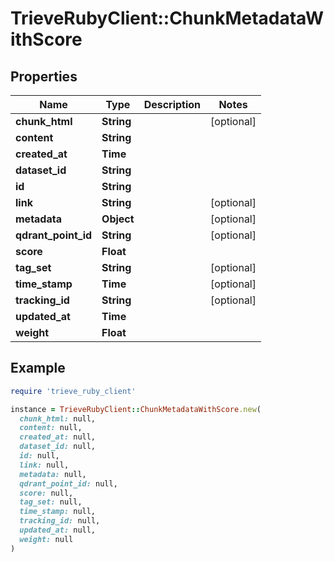 # TrieveRubyClient::ChunkMetadataWithScore

## Properties

| Name | Type | Description | Notes |
| ---- | ---- | ----------- | ----- |
| **chunk_html** | **String** |  | [optional] |
| **content** | **String** |  |  |
| **created_at** | **Time** |  |  |
| **dataset_id** | **String** |  |  |
| **id** | **String** |  |  |
| **link** | **String** |  | [optional] |
| **metadata** | **Object** |  | [optional] |
| **qdrant_point_id** | **String** |  | [optional] |
| **score** | **Float** |  |  |
| **tag_set** | **String** |  | [optional] |
| **time_stamp** | **Time** |  | [optional] |
| **tracking_id** | **String** |  | [optional] |
| **updated_at** | **Time** |  |  |
| **weight** | **Float** |  |  |

## Example

```ruby
require 'trieve_ruby_client'

instance = TrieveRubyClient::ChunkMetadataWithScore.new(
  chunk_html: null,
  content: null,
  created_at: null,
  dataset_id: null,
  id: null,
  link: null,
  metadata: null,
  qdrant_point_id: null,
  score: null,
  tag_set: null,
  time_stamp: null,
  tracking_id: null,
  updated_at: null,
  weight: null
)
```

